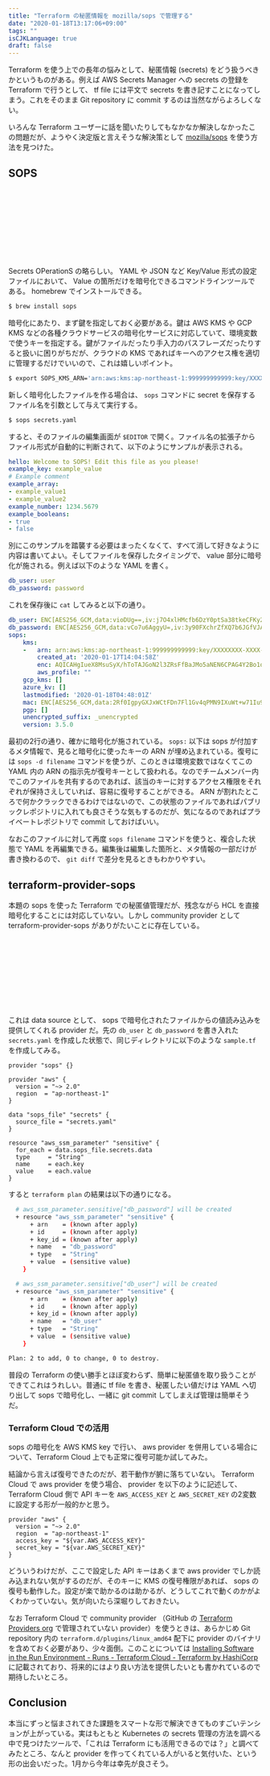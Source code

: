 ```yaml
---
title: "Terraform の秘匿情報を mozilla/sops で管理する"
date: "2020-01-18T13:17:06+09:00"
tags: ""
isCJKLanguage: true
draft: false
---
```


Terraform を使う上での長年の悩みとして、秘匿情報 (secrets) をどう扱うべきかというものがある。例えば AWS Secrets Manager への secrets の登録を Terraform で行うとして、 tf file には平文で secrets を書き記すことになってしまう。これをそのまま Git repository に commit するのは当然ながらよろしくない。

いろんな Terraform ユーザーに話を聞いたりしてもなかなか解決しなかったこの問題だが、ようやく決定版と言えそうな解決策として [mozilla/sops](https://github.com/mozilla/sops) を使う方法を見つけた。

## SOPS

<div class="iframely-embed"><div class="iframely-responsive" style="height: 140px; padding-bottom: 0;"><a href="https://github.com/mozilla/sops" data-iframely-url="//cdn.iframe.ly/Uy7gztd"></a></div></div><script async src="//cdn.iframe.ly/embed.js" charset="utf-8"></script>

Secrets OPerationS の略らしい。 YAML や JSON など Key/Value 形式の設定ファイルにおいて、 Value の箇所だけを暗号化できるコマンドラインツールである。 homebrew でインストールできる。

```bash
$ brew install sops
```

暗号化にあたり、まず鍵を指定しておく必要がある。鍵は AWS KMS や GCP KMS などの各種クラウドサービスの暗号化サービスに対応していて、環境変数で使うキーを指定する。鍵がファイルだったり手入力のパスフレーズだったりすると扱いに困りがちだが、クラウドの KMS であればキーへのアクセス権を適切に管理するだけでいいので、これは嬉しいポイント。

```bash
$ export SOPS_KMS_ARN='arn:aws:kms:ap-northeast-1:999999999999:key/XXXXXXXX-XXXX-XXXX-bd50-ac0ec6d03d63'
```

新しく暗号化したファイルを作る場合は、 `sops` コマンドに secret を保存するファイル名を引数として与えて実行する。

```bash
$ sops secrets.yaml
```

すると、そのファイルの編集画面が `$EDITOR` で開く。ファイル名の拡張子からファイル形式が自動的に判断されて、以下のようにサンプルが表示される。

```yaml
hello: Welcome to SOPS! Edit this file as you please!
example_key: example_value
# Example comment
example_array:
- example_value1
- example_value2
example_number: 1234.5679
example_booleans:
- true
- false
```

別にこのサンプルを踏襲する必要はまったくなくて、すべて消して好きなように内容は書いてよい。そしてファイルを保存したタイミングで、 value 部分に暗号化が施される。例えば以下のような YAML を書く。

```yaml
db_user: user
db_password: password
```

これを保存後に `cat` してみると以下の通り。

```yaml
db_user: ENC[AES256_GCM,data:vioDUg==,iv:j7O4xlHMcfb6DzY0ptSa38tkeCFKy2e8qVGwTCG3M8k=,tag:qqcothINK6OKhJb/3jvuxw==,type:str]
db_password: ENC[AES256_GCM,data:vCo7u6AggyU=,iv:3y90FXchrZfXQ7b6JGfVJABdxk5r+mIezTf9jb19VdM=,tag:3Gq5IrDeJiz46snahFn4Og==,type:str]
sops:
    kms:
    -   arn: arn:aws:kms:ap-northeast-1:999999999999:key/XXXXXXXX-XXXX-XXXX-bd50-ac0ec6d03d63
        created_at: '2020-01-17T14:04:58Z'
        enc: AQICAHgIueX8MsuSyX/hToTAJGoN2l3ZRsFfBaJMo5aNEN6CPAG4Y2Bo1oWyGA+enYwwsaa+AAAAfjB8BgkqhkiG9w0BBwagbzBtAgEAMGgGCSqGSIb3DQEHATAeBglghkgBZQMEAS4wEQQMbbKFmXXsd1DuWI/5AgEQgDt7SbVbUUD4rsLO1mNC0MdCU5kXZt0qrL/SrCIwGWLUwFO8jYlJrgZFlOY2jKL1ODMXjfvUiM6YsQOqVw==
        aws_profile: ""
    gcp_kms: []
    azure_kv: []
    lastmodified: '2020-01-18T04:48:01Z'
    mac: ENC[AES256_GCM,data:2Rf0IgpyGXJxWCtFDn7Fl1Gv4qPMN9IXuWt+w71Iu9ngFBp4URSDCSthyxbXtt8jhiTl4IgvLkv0lyYAGa/dM+l/2OcR3LeZldv4oR3cm6LjErwKD8O65Lh7Z9J+LR/TmS7E4I0lN+JhePn8qrIGjL4x3J16mD45I2dNtlAoRus=,iv:HEttY0FACDix5plof0mP4B2lkikPcKiLEVSt7dqpql0=,tag:ZZR7witKJgZS/jf5rprXeQ==,type:str]
    pgp: []
    unencrypted_suffix: _unencrypted
    version: 3.5.0
```

最初の2行の通り、確かに暗号化が施されている。 `sops:` 以下は sops が付加するメタ情報で、見ると暗号化に使ったキーの ARN が埋め込まれている。復号には `sops -d filename` コマンドを使うが、このときは環境変数ではなくてこの YAML 内の ARN の指示先が復号キーとして扱われる。なのでチームメンバー内でこのファイルを共有するのであれば、該当のキーに対するアクセス権限をそれぞれが保持さえしていれば、容易に復号することができる。 ARN が割れたところで何かクラックできるわけではないので、この状態のファイルであればパブリックレポジトリに入れても良さそうな気もするのだが、気になるのであればプライベートレポジトリで commit しておけばいい。

なおこのファイルに対して再度 `sops filename` コマンドを使うと、複合した状態で YAML を再編集できる。編集後は編集した箇所と、メタ情報の一部だけが書き換わるので、 `git diff` で差分を見るときもわかりやすい。

## terraform-provider-sops

本題の sops を使った Terraform での秘匿値管理だが、残念ながら HCL を直接暗号化することには対応していない。しかし community provider として terraform-provider-sops がありがたいことに存在している。

<div class="iframely-embed"><div class="iframely-responsive" style="height: 140px; padding-bottom: 0;"><a href="https://github.com/carlpett/terraform-provider-sops" data-iframely-url="//cdn.iframe.ly/6WxGX58"></a></div></div><script async src="//cdn.iframe.ly/embed.js" charset="utf-8"></script>

これは data source として、 sops で暗号化されたファイルからの値読み込みを提供してくれる provider だ。先の `db_user` と `db_password` を書き入れた `secrets.yaml` を作成した状態で、同じディレクトリに以下のような `sample.tf` を作成してみる。

```hcl
provider "sops" {}

provider "aws" {
  version = "~> 2.0"
  region  = "ap-northeast-1"
}

data "sops_file" "secrets" {
  source_file = "secrets.yaml"
}

resource "aws_ssm_parameter" "sensitive" {
  for_each = data.sops_file.secrets.data
  type     = "String"
  name     = each.key
  value    = each.value
}
```

すると `terraform plan` の結果は以下の通りになる。

```bash
  # aws_ssm_parameter.sensitive["db_password"] will be created
  + resource "aws_ssm_parameter" "sensitive" {
      + arn    = (known after apply)
      + id     = (known after apply)
      + key_id = (known after apply)
      + name   = "db_password"
      + type   = "String"
      + value  = (sensitive value)
    }

  # aws_ssm_parameter.sensitive["db_user"] will be created
  + resource "aws_ssm_parameter" "sensitive" {
      + arn    = (known after apply)
      + id     = (known after apply)
      + key_id = (known after apply)
      + name   = "db_user"
      + type   = "String"
      + value  = (sensitive value)
    }

Plan: 2 to add, 0 to change, 0 to destroy.
```

普段の Terraform の使い勝手とほぼ変わらず、簡単に秘匿値を取り扱うことができてこれはうれしい。普通に tf file を書き、秘匿したい値だけは YAML へ切り出して sops で暗号化し、一緒に git commit してしまえば管理は簡単そうだ。

### Terraform Cloud での活用

sops の暗号化を AWS KMS key で行い、 aws provider を併用している場合について、Terraform Cloud 上でも正常に復号可能か試してみた。

結論から言えば復号できたのだが、若干動作が腑に落ちていない。 Terraform Cloud で aws provider を使う場合、 provider を以下のように記述して、 Terraform Cloud 側で API キーを `AWS_ACCESS_KEY` と `AWS_SECRET_KEY` の2変数に設定する形が一般的かと思う。

```hcl
provider "aws" {
  version = "~> 2.0"
  region  = "ap-northeast-1"
  access_key = "${var.AWS_ACCESS_KEY}"
  secret_key = "${var.AWS_SECRET_KEY}"
}
```

どういうわけだが、ここで設定した API キーはあくまで aws provider でしか読み込まれない気がするのだが、そのキーに KMS の復号権限があれば、 sops の復号も動作した。設定が楽で助かるのは助かるが、どうしてこれで動くのかがよくわかっていない。気が向いたら深堀りしておきたい。

なお Terraform Cloud で community provider （GitHub の [Terraform Providers org](https://github.com/terraform-providers) で管理されていない provider）を使うときは、あらかじめ Git repository 内の `terraform.d/plugins/linux_amd64` 配下に provider のバイナリを含めておく必要があり、少々面倒。このことについては [Installing Software in the Run Environment - Runs - Terraform Cloud - Terraform by HashiCorp](https://www.terraform.io/docs/cloud/run/install-software.html#custom-and-community-providers) に記載されており、将来的にはより良い方法を提供したいとも書かれているので期待したいところ。

## Conclusion

本当にずっと悩まされてきた課題をスマートな形で解決できてものすごいテンションが上がっている。実はもともと Kubernetes の secrets 管理の方法を調べる中で見つけたツールで、「これは Terraform にも活用できるのでは？」と調べてみたところ、なんと provider を作ってくれている人がいると気付いた、という形の出会いだった。1月から今年は幸先が良さそう。
